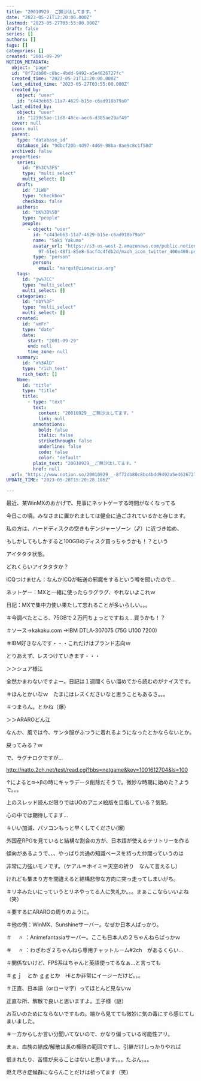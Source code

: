 ```yaml
---
title: "20010929__ご無沙汰してます。"
date: "2023-05-21T12:20:00.000Z"
lastmod: "2023-05-27T03:55:00.000Z"
draft: false
series: []
authors: []
tags: []
categories: []
created: "2001-09-29"
NOTION_METADATA:
  object: "page"
  id: "8f72db80-c8bc-4bdd-9492-a5e4626727fc"
  created_time: "2023-05-21T12:20:00.000Z"
  last_edited_time: "2023-05-27T03:55:00.000Z"
  created_by:
    object: "user"
    id: "c443eb63-11a7-4629-b15e-c6ad918b79a0"
  last_edited_by:
    object: "user"
    id: "1219c5ae-11d8-48ce-aec6-d385ae29af49"
  cover: null
  icon: null
  parent:
    type: "database_id"
    database_id: "9dbcf20b-4d97-4d69-98ba-8ae9c8c1f58d"
  archived: false
  properties:
    series:
      id: "B%3C%3FS"
      type: "multi_select"
      multi_select: []
    draft:
      id: "JiWU"
      type: "checkbox"
      checkbox: false
    authors:
      id: "bK%3B%5B"
      type: "people"
      people:
        - object: "user"
          id: "c443eb63-11a7-4629-b15e-c6ad918b79a0"
          name: "Saki Yakumo"
          avatar_url: "https://s3-us-west-2.amazonaws.com/public.notion-static.com/3ad1c4\
            97-61e1-48f1-85e8-6acf4c4fdb2d/maoh_icon_twitter_400x400.png"
          type: "person"
          person:
            email: "marqut@ziomatrix.org"
    tags:
      id: "jw%7CC"
      type: "multi_select"
      multi_select: []
    categories:
      id: "nbY%3F"
      type: "multi_select"
      multi_select: []
    created:
      id: "vmFr"
      type: "date"
      date:
        start: "2001-09-29"
        end: null
        time_zone: null
    summary:
      id: "x%3AlD"
      type: "rich_text"
      rich_text: []
    Name:
      id: "title"
      type: "title"
      title:
        - type: "text"
          text:
            content: "20010929__ご無沙汰してます。"
            link: null
          annotations:
            bold: false
            italic: false
            strikethrough: false
            underline: false
            code: false
            color: "default"
          plain_text: "20010929__ご無沙汰してます。"
          href: null
  url: "https://www.notion.so/20010929__-8f72db80c8bc4bdd9492a5e4626727fc"
UPDATE_TIME: "2023-05-28T15:20:28.186Z"

---
```

<link rel="stylesheet" href="https://cdn.jsdelivr.net/npm/katex@0.16.2/dist/katex.min.css" integrity="sha384-bYdxxUwYipFNohQlHt0bjN/LCpueqWz13HufFEV1SUatKs1cm4L6fFgCi1jT643X" crossorigin="anonymous">


最近、某WinMXのおかげで、見事にネットゲーする時間がなくなってる


今日この頃。みなさまに置かれましては健全に過ごされているかと存じます。


私の方は、ハードディスクの空きもデンジャーゾーン（♪）に近づき始め、


もしかしてもしかすると100GBのディスク買っちゃうかも！？という


アイタタタ状態。


どれくらいアイタタタか？


ICQつけません：なんかICQが転送の邪魔をするという噂を聞いたので…


ネットゲー：MXと一緒に使ったらラグラグ、やれないよこれｗ


日記：MXで集中力使い果たして忘れることが多いらしい。。。


＃今調べたところ、75GBで２万円ちょっとですねぇ…買うかも！？


＃ソース→kakaku.com →IBM DTLA-307075 (75G U100 7200)


＃IBM好きなんです・・・これだけはブランド志向ｗ


とりあえず、レスつけていきます・・・


＞＞シュア様江


全然かまわないですよー。日記は１週間くらい溜めてから読むのがナイスです。


＃ほんとかいなｗ　たまにはレスくださいなと思うこともあるさ。。。


＃つまらん。とかね（爆）


＞＞ARAROどん江


なんか、風では今、サンタ服がふつうに着れるようになったとかならないとか。


戻ってみる？ｗ


で、ラグナロクですが…


http://natto.2ch.net/test/read.cgi?bbs=netgame&key=1001612704&ls=100


↑によるとα→βの時にキャラデータ削除だそうで。微妙な時期に始めた？ようで。。。


上のスレッド読んだ限りではUOのアニメ絵版を目指している？気配。


心の中では期待してます…


＃いい加減、パソコンもっと早くしてください(爆)


外国産RPGを見ていると結構な割合の方が、日本語が使えるテリトリーを作る


傾向があるようで、、、やっぱり共通の知識ベースを持った仲間っていうのは


非常に力強いモノです。（ケアル＝ホイミ＝天空の祈り　なんて言えるし）


けれども集まり方を間違えると結構悲惨な方向に突っ走ってしまいがち。


＃リネみたいにっていうとリネやってる人に失礼か。。。まぁここならいいよね（笑）


＃要するにARAROの周りのように。


＃他の例：WinMX、Sunshineサーバー。なぜか日本人ばっかり。


＃ 　〃 ：Animefantasiaサーバー。ここも日本人の２ちゃんねらばっかｗ


＃ 　〃 ：わざわざ２ちゃんねら専用チャットルーム#2ch　があるくらい…


＃関係ないけど、FPS系はちゃんと英語使ってるなぁ…と言っても


＃ｇｊ　とか ｇｇとか　Hiとか非常にイージーだけど。。。


＃正直、日本語（orローマ字）ってほとんど見ないｗ


正直な所、解散で良いと思いますよ。王子様（謎）


お互いのためにならないですもの。端から見てても微妙に気の毒にすら感じてしまいました。


＃一方からしか言い分聞いてないので、かなり偏っている可能性アリ。


まぁ、血族の結成/解散は長の権限の範囲ですし、引継だけしっかりやれば


恨まれたり、苦情が来ることはないと思います。。。たぶん。。。


燃え尽き症候群にならんことだけは祈ってます（笑）


